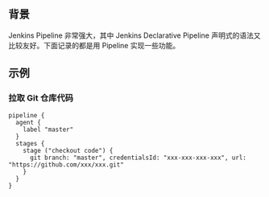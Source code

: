 ## 背景

Jenkins Pipeline 非常强大，其中 Jenkins Declarative Pipeline 声明式的语法又比较友好。下面记录的都是用 Pipeline 实现一些功能。

## 示例

### 拉取 Git 仓库代码

```jenkinsfile
pipeline {
  agent {
    label "master"
  }
  stages {
    stage ("checkout code") {
      git branch: "master", credentialsId: "xxx-xxx-xxx-xxx", url: "https://github.com/xxx/xxx.git"
    }
  }
}
```
